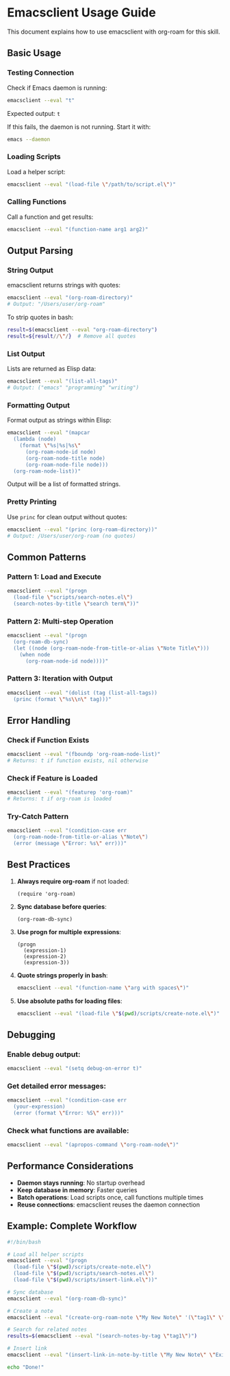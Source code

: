 # Emacsclient Usage Guide

This document explains how to use emacsclient with org-roam for this skill.

## Basic Usage

### Testing Connection

Check if Emacs daemon is running:

```bash
emacsclient --eval "t"
```

Expected output: `t`

If this fails, the daemon is not running. Start it with:

```bash
emacs --daemon
```

### Loading Scripts

Load a helper script:

```bash
emacsclient --eval "(load-file \"/path/to/script.el\")"
```

### Calling Functions

Call a function and get results:

```bash
emacsclient --eval "(function-name arg1 arg2)"
```

## Output Parsing

### String Output

emacsclient returns strings with quotes:

```bash
emacsclient --eval "(org-roam-directory)"
# Output: "/Users/user/org-roam"
```

To strip quotes in bash:

```bash
result=$(emacsclient --eval "org-roam-directory")
result=${result//\"/}  # Remove all quotes
```

### List Output

Lists are returned as Elisp data:

```bash
emacsclient --eval "(list-all-tags)"
# Output: ("emacs" "programming" "writing")
```

### Formatting Output

Format output as strings within Elisp:

```bash
emacsclient --eval "(mapcar
  (lambda (node)
    (format \"%s|%s|%s\"
      (org-roam-node-id node)
      (org-roam-node-title node)
      (org-roam-node-file node)))
  (org-roam-node-list))"
```

Output will be a list of formatted strings.

### Pretty Printing

Use `princ` for clean output without quotes:

```bash
emacsclient --eval "(princ (org-roam-directory))"
# Output: /Users/user/org-roam (no quotes)
```

## Common Patterns

### Pattern 1: Load and Execute

```bash
emacsclient --eval "(progn
  (load-file \"scripts/search-notes.el\")
  (search-notes-by-title \"search term\"))"
```

### Pattern 2: Multi-step Operation

```bash
emacsclient --eval "(progn
  (org-roam-db-sync)
  (let ((node (org-roam-node-from-title-or-alias \"Note Title\")))
    (when node
      (org-roam-node-id node))))"
```

### Pattern 3: Iteration with Output

```bash
emacsclient --eval "(dolist (tag (list-all-tags))
  (princ (format \"%s\\n\" tag)))"
```

## Error Handling

### Check if Function Exists

```bash
emacsclient --eval "(fboundp 'org-roam-node-list)"
# Returns: t if function exists, nil otherwise
```

### Check if Feature is Loaded

```bash
emacsclient --eval "(featurep 'org-roam)"
# Returns: t if org-roam is loaded
```

### Try-Catch Pattern

```bash
emacsclient --eval "(condition-case err
  (org-roam-node-from-title-or-alias \"Note\")
  (error (message \"Error: %s\" err)))"
```

## Best Practices

1. **Always require org-roam** if not loaded:
   ```elisp
   (require 'org-roam)
   ```

2. **Sync database before queries**:
   ```elisp
   (org-roam-db-sync)
   ```

3. **Use progn for multiple expressions**:
   ```elisp
   (progn
     (expression-1)
     (expression-2)
     (expression-3))
   ```

4. **Quote strings properly in bash**:
   ```bash
   emacsclient --eval "(function-name \"arg with spaces\")"
   ```

5. **Use absolute paths for loading files**:
   ```bash
   emacsclient --eval "(load-file \"$(pwd)/scripts/create-note.el\")"
   ```

## Debugging

### Enable debug output:

```bash
emacsclient --eval "(setq debug-on-error t)"
```

### Get detailed error messages:

```bash
emacsclient --eval "(condition-case err
  (your-expression)
  (error (format \"Error: %S\" err)))"
```

### Check what functions are available:

```bash
emacsclient --eval "(apropos-command \"org-roam-node\")"
```

## Performance Considerations

- **Daemon stays running**: No startup overhead
- **Keep database in memory**: Faster queries
- **Batch operations**: Load scripts once, call functions multiple times
- **Reuse connections**: emacsclient reuses the daemon connection

## Example: Complete Workflow

```bash
#!/bin/bash

# Load all helper scripts
emacsclient --eval "(progn
  (load-file \"$(pwd)/scripts/create-note.el\")
  (load-file \"$(pwd)/scripts/search-notes.el\")
  (load-file \"$(pwd)/scripts/insert-link.el\"))"

# Sync database
emacsclient --eval "(org-roam-db-sync)"

# Create a note
emacsclient --eval "(create-org-roam-note \"My New Note\" '(\"tag1\" \"tag2\"))"

# Search for related notes
results=$(emacsclient --eval "(search-notes-by-tag \"tag1\")")

# Insert link
emacsclient --eval "(insert-link-in-note-by-title \"My New Note\" \"Existing Note\")"

echo "Done!"
```
